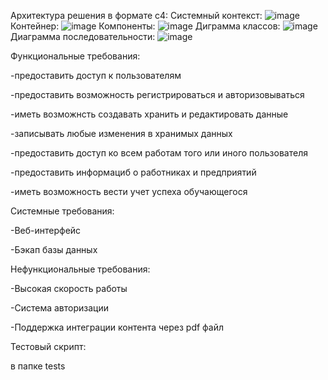 Архитектура решения в формате c4:
Системный контекст:
![image](https://user-images.githubusercontent.com/55030527/173915646-36f97810-b3f0-47c8-a789-0f427effc987.png)
Контейнер:
![image](https://user-images.githubusercontent.com/55030527/173916111-4d6cf445-350c-4eab-a1e5-f7245bdd0b1f.png)
Компоненты:
![image](https://user-images.githubusercontent.com/55030527/173917090-0497b386-9391-417a-a497-a349c302c2ef.png)
Диграмма классов:
![image](https://user-images.githubusercontent.com/55030527/173919726-dc5d873c-d03b-4a7b-9596-a880db95a7e1.png)
Диаграмма последовательности:
![image](https://user-images.githubusercontent.com/55030527/173920865-2bf88b7f-6eb4-4553-a80d-831d84281810.png)


Функциональные требования:

-предоставить доступ к пользователям

-предоставить возможность регистрироваться и авторизовываться

-иметь возможнсть создавать хранить и редактировать данные

-записывать любые изменения в хранимых данных

-предоставить доступ ко всем работам того или иного пользователя

-предоставить информациб о работниках и предприятий

-иметь возможность вести учет успеха обучающегося

Системные требования:

-Веб-интерфейс

-Бэкап базы данных 

Нефункциональные требования:

-Высокая скорость работы

-Система авторизации

-Поддержка интеграции контента через pdf файл

Тестовый скрипт:

в папке tests
